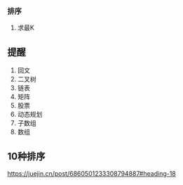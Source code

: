 ### 排序

1. 求最K

## 提醒

1. 回文
2. 二叉树
3. 链表
4. 矩阵
5. 股票
6. 动态规划
7. 子数组
8. 数组

## 10种排序

https://juejin.cn/post/6860501233308794887#heading-18
